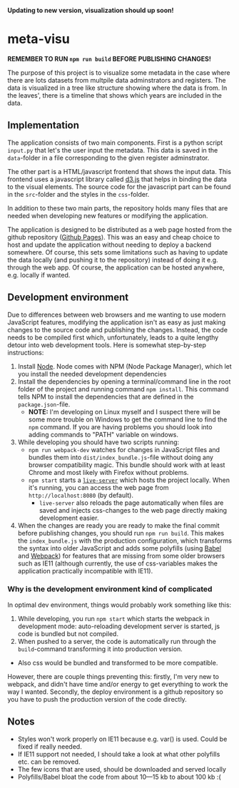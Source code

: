 **Updating to new version, visualization should up soon!**

# meta-visu

**REMEMBER TO RUN `npm run build` BEFORE PUBLISHING CHANGES!**

The purpose of this project is to visualize some metadata in the case where there are lots datasets from multpile data adminstrators and registers. The data is visualized in a tree like structure showing where the data is from. In the leaves', there is a timeline that shows which years are included in the data.

## Implementation

The application consists of two main components. First is a python script `input.py` that let's the user input the metadata. This data is saved in the `data`-folder in a file corresponding to the given register adminstrator.

The other part is a HTML/javascript frontend that shows the input data. This frontend uses a javascript library called [d3.js](https://d3js.org/) that helps in binding the data to the visual elements. The source code for the javascript part can be found in the `src`-folder and the styles in the `css`-folder.

In addition to these two main parts, the repository holds many files that are needed when developing new features or modifying the application.

The application is designed to be distributed as a web page hosted from the github repository ([Github Pages](https://pages.github.com/)). This was an easy and cheap choice to host and update the application without needing to deploy a backend somewhere. Of course, this sets some limitations such as having to update the data locally (and pushing it to the repository) instead of doing it e.g. through the web app. Of course, the application can be hosted anywhere, e.g. locally if wanted.

## Development environment

Due to differences between web browsers and me wanting to use modern JavaScript features, modifying the application isn't as easy as just making changes to the source code and publishing the changes. Instead, the code needs to be compiled first which, unfortunately, leads to a quite lengthy detour into web development tools. Here is somewhat step-by-step instructions:

1. Install [Node](https://nodejs.org/en/). Node comes with NPM (Node Package Manager), which let you install the needed development dependencies
2. Install the dependencies by opening a terminal/command line in the root folder of the project and running command `npm install`. This command tells NPM to install the dependencies that are defined in the `package.json`-file.
   - **NOTE:** I'm developing on Linux myself and I suspect there will be some more trouble on Windows to get the command line to find the `npm` command. If you are having problems you should look into adding commands to "PATH" variable on windows.
3. While developing you should have two scripts running:
   - `npm run webpack-dev` watches for changes in JavaScript files and bundles them into `dist/index_bundle.js`-file without doing any browser compatibility magic. This bundle should work with at least Chrome and most likely with Firefox without problems.
   - `npm start` starts a [`live-server`](https://www.npmjs.com/package/live-server) which hosts the project locally. When it's running, you can access the web page from `http://localhost:8080` (by default).
     - `live-server` also reloads the page automatically when files are saved and injects css-changes to the web page directly making development easier.
4. When the changes are ready you are ready to make the final commit before publishing changes, you should run `npm run build`. This makes the `index_bundle.js` with the production configuration, which transforms the syntax into older JavaScript and adds some polyfills (using [Babel](https://babeljs.io/) and [Webpack](https://webpack.js.org/)) for features that are missing from some older browsers such as IE11 (although currently, the use of css-variables makes the application practically incompatible with IE11).

### Why is the development environment kind of complicated

In optimal dev environment, things would probably work something like this:

1. While developing, you run `npm start` which starts the webpack in development mode: auto-reloading development server is started, js code is bundled but not compiled.
2. When pushed to a server, the code is automatically run through the `build`-command transforming it into production version.

- Also css would be bundled and transformed to be more compatible.

However, there are couple things preventing this: firstly, I'm very new to webpack, and didn't have time and/or energy to get everything to work the way I wanted. Secondly, the deploy environment is a github repository so you have to push the production version of the code directly.

## Notes

- Styles won't work properly on IE11 because e.g. var() is used. Could be fixed if really needed.
- If IE11 support not needed, I should take a look at what other polyfills etc. can be removed.
- The few icons that are used, should be downloaded and served locally
- Polyfills/Babel bloat the code from about 10—15 kb to about 100 kb :(
